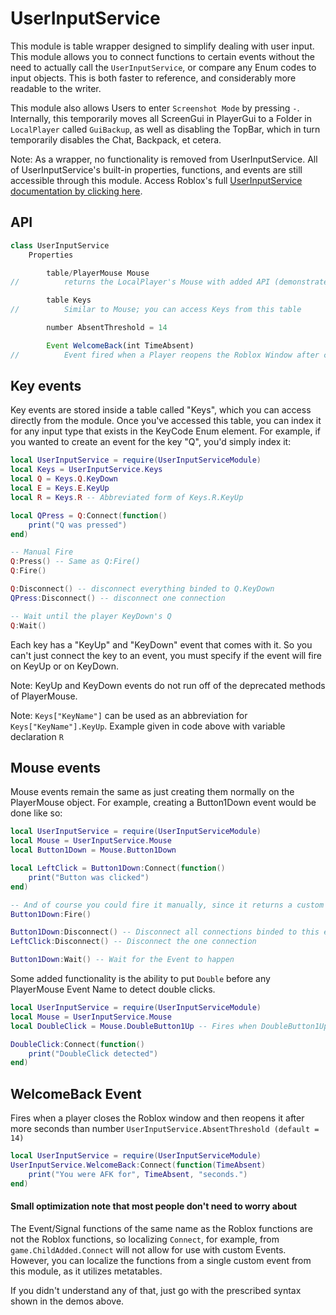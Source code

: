 # UserInputService
This module is table wrapper designed to simplify dealing with user input. This module allows you to connect functions to certain events without the need
to actually call the `UserInputService`, or compare any Enum codes to input
objects. This is both faster to reference, and considerably more readable
to the writer.

This module also allows Users to enter `Screenshot Mode` by pressing `-`. Internally, this temporarily moves all ScreenGui in PlayerGui to a Folder in `LocalPlayer` called `GuiBackup`, as well as disabling the TopBar, which in turn temporarily disables the Chat, Backpack, et cetera.

Note: As a wrapper, no functionality is removed from UserInputService. All of UserInputService's built-in properties, functions, and events are still accessible through this module. Access Roblox's full [UserInputService documentation by clicking here](http://wiki.roblox.com/?title=API:Class/UserInputService).

## API
```javascript
class UserInputService
	Properties

		table/PlayerMouse Mouse
//			returns the LocalPlayer's Mouse with added API (demonstrated below)

		table Keys
//			Similar to Mouse; you can access Keys from this table

		number AbsentThreshold = 14

		Event WelcomeBack(int TimeAbsent)
//			Event fired when a Player reopens the Roblox Window after closing it for more than @param AbsentThreshold seconds
```
## Key events

Key events are stored inside a table called "Keys", which you can access directly
from the module. Once you've accessed this table, you can index it for any input type that exists in the KeyCode Enum element. For example, if you wanted to create an event for the key "Q", you'd simply index it:

```lua
local UserInputService = require(UserInputServiceModule)
local Keys = UserInputService.Keys
local Q = Keys.Q.KeyDown
local E = Keys.E.KeyUp
local R = Keys.R -- Abbreviated form of Keys.R.KeyUp

local QPress = Q:Connect(function()
	print("Q was pressed")
end)

-- Manual Fire
Q:Press() -- Same as Q:Fire()
Q:Fire()

Q:Disconnect() -- disconnect everything binded to Q.KeyDown
QPress:Disconnect() -- disconnect one connection

-- Wait until the player KeyDown's Q
Q:Wait()
```
Each key has a "KeyUp" and "KeyDown" event that comes with it. So you can't just
connect the key to an event, you must specify if the event will fire on KeyUp
or on KeyDown.

Note: KeyUp and KeyDown events do not run off of the deprecated methods of PlayerMouse.

Note: `Keys["KeyName"]` can be used as an abbreviation for `Keys["KeyName"].KeyUp`. Example given in code above with variable declaration `R`

## Mouse events
Mouse events remain the same as just creating them normally on the PlayerMouse object. For example, creating a Button1Down event would be done like so:

```lua
local UserInputService = require(UserInputServiceModule)
local Mouse = UserInputService.Mouse
local Button1Down = Mouse.Button1Down

local LeftClick = Button1Down:Connect(function()
	print("Button was clicked")
end)

-- And of course you could fire it manually, since it returns a custom event
Button1Down:Fire()

Button1Down:Disconnect() -- Disconnect all connections binded to this event
LeftClick:Disconnect() -- Disconnect the one connection

Button1Down:Wait() -- Wait for the Event to happen
```

Some added functionality is the ability to put `Double` before any PlayerMouse Event Name to detect double clicks.
```lua
local UserInputService = require(UserInputServiceModule)
local Mouse = UserInputService.Mouse
local DoubleClick = Mouse.DoubleButton1Up -- Fires when DoubleButton1Up is Fired twice within 0.5 seconds

DoubleClick:Connect(function()
	print("DoubleClick detected")
end)
```

## WelcomeBack Event
Fires when a player closes the Roblox window and then reopens it after more seconds than number `UserInputService.AbsentThreshold (default = 14)`
```lua
local UserInputService = require(UserInputServiceModule)
UserInputService.WelcomeBack:Connect(function(TimeAbsent)
	print("You were AFK for", TimeAbsent, "seconds.")
end)
```

#### Small optimization note that most people don't need to worry about
The Event/Signal functions of the same name as the Roblox functions are not the Roblox functions, so localizing `Connect`, for example, from `game.ChildAdded.Connect` will not allow for use with custom Events. However, you can localize the functions from a single custom event from this module, as it utilizes metatables.

If you didn't understand any of that, just go with the prescribed syntax shown in the demos above.
